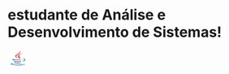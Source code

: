 # estudante de Análise e Desenvolvimento de Sistemas!





  <img align="center" alt="Java Icon" height="30" width="40" src="https://raw.githubusercontent.com/devicons/devicon/master/icons/java/java-original.svg">

  </div>
